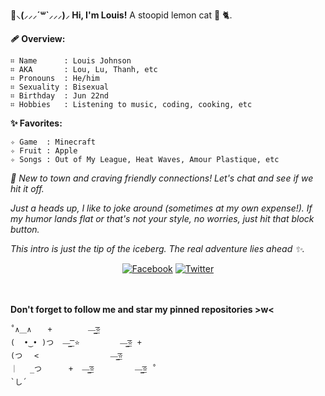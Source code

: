 **:bouquet:⸜(⸝⸝⸝´꒳`⸝⸝⸝)⸝ Hi, I'm Louis!**
A stoopid lemon cat :lemon: :cat2:.

**:adhesive_bandage: Overview:**
```
⌗ Name      : Louis Johnson
⌗ AKA       : Lou, Lu, Thanh, etc
⌗ Pronouns  : He/him
⌗ Sexuality : Bisexual
⌗ Birthday  : Jun 22nd
⌗ Hobbies   : Listening to music, coding, cooking, etc
```
**:sparkles: Favorites:**
```
✧ Game  : Minecraft
✧ Fruit : Apple
✧ Songs : Out of My League, Heat Waves, Amour Plastique, etc
```
*:baby_chick: New to town and craving friendly connections! Let's chat and see if we hit it off.*

*Just a heads up, I like to joke around (sometimes at my own expense!). If my humor lands flat or that's not your style, no worries, just hit that block button.*

*This intro is just the tip of the iceberg. The real adventure lies ahead :sparkles:.*
<br/>

<div align="center">
  <a href="https://facebook.com/lou.ngx"><img src="https://img.shields.io/badge/Facebook-blue?logo=facebook" alt="Facebook" /></a>
  <a href="https://x.com/loux2206"><img src="https://img.shields.io/badge/Twitter-black?logo=x" alt="Twitter" /></a>
</div>

<br/>

<div align="center">
  <img src="https://i.pinimg.com/564x/00/3b/e0/003be0160b9a9d0d0aa24830762b10f4.jpg" alt="" />
</div>

<br/>

**Don't forget to follow me and star my pinned repositories >w<**
```
˚∧＿∧  　+        —̳͟͞͞⭐
(  •‿• )つ  —̳͟͞͞ ⭐         —̳͟͞͞⭐ +
(つ　 <                —̳͟͞͞⭐
｜　 _つ      +  —̳͟͞͞⭐         —̳͟͞͞⭐ ˚
`し´
```
